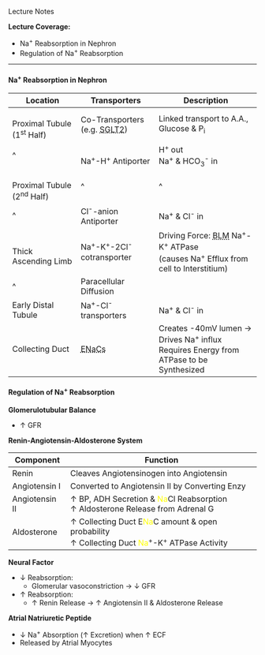 Lecture Notes

**Lecture Coverage:**
- Na<sup>+</sup> Reabsorption in Nephron
- Regulation of Na<sup>+</sup> Reabsorption

---
#### **Na<sup>+</sup> Reabsorption in Nephron**

| Location                                  | Transporters                                                                         | Description                                                                                                                                                   |
| ----------------------------------------- | ------------------------------------------------------------------------------------ | ------------------------------------------------------------------------------------------------------------------------------------------------------------- |
| <br>Proximal Tubule (1<sup>st</sup> Half) | Co-Transporters<br>(e.g. <abbr Title="Sodium Glucose Co-Transporter 2">SGLT2</abbr>) | Linked transport to A.A., Glucose & P<sub>i</sub>                                                                                                             |
| ^                                         | <br>Na<sup>+</sup>-H<sup>+</sup> Antiporter                                          | H<sup>+</sup> out<br>Na<sup>+</sup> & HCO<sub>3</sub><sup>-</sup> in                                                                                          |
| <br>Proximal Tubule (2<sup>nd</sup> Half) | ^                                                                                    | ^                                                                                                                                                             |
| ^                                         | Cl<sup>-</sup>-anion Antiporter                                                      | Na<sup>+</sup> & Cl<sup>-</sup> in                                                                                                                            |
| <br>Thick Ascending Limb                  | Na<sup>+</sup>-K<sup>+</sup>-2Cl<sup>-</sup> cotransporter                           | Driving Force: <abbr Title="Basolateral Membrane">BLM</abbr> Na<sup>+</sup>-K<sup>+</sup> ATPase <br>(causes Na<sup>+</sup> Efflux from cell to Interstitium) |
| ^                                         | Paracellular Diffusion                                                               |                                                                                                                                                               |
| Early Distal Tubule                       | Na<sup>+</sup>-Cl<sup>-</sup> transporters                                           | Na<sup>+</sup> & Cl<sup>-</sup> in                                                                                                                            |
| Collecting Duct                           | <abbr Title="Epithelial Na⁺ Channels">ENaCs</abbr>                                   | Creates -40mV lumen → Drives Na<sup>+</sup> influx<br>Requires Energy from ATPase to be Synthesized                                                           |


#### **Regulation of Na<sup>+</sup> Reabsorption**
**Glomerulotubular Balance**
- ↑ GFR

**Renin-Angiotensin-Aldosterone System**

| Component      | Function                                                                                                                                                               |
| -------------- | ---------------------------------------------------------------------------------------------------------------------------------------------------------------------- |
| Renin          | Cleaves Angiotensinogen into Angiotensin                                                                                                                               |
| Angiotensin I  | Converted to Angiotensin II by Converting Enzy                                                                                                                         |
| Angiotensin II | ↑ BP, ADH Secretion & <font color=yellow>Na</font>Cl Reabsorption<br>↑ Aldosterone Release from Adrenal G                                                              |
| Aldosterone    | ↑ Collecting Duct E<font color=yellow>Na</font>C amount & open probability<br>↑ Collecting Duct <font color=yellow>Na</font><sup>+</sup>-K<sup>+</sup> ATPase Activity |

**Neural Factor**
- ↓ Reabsorption:
	- Glomerular vasoconstriction → ↓ GFR
- ↑ Reabsorption:
	- ↑ Renin Release → ↑ Angiotensin II & Aldosterone Release

**Atrial Natriuretic Peptide**
- ↓ Na<sup>+</sup> Absorption (↑ Excretion) when ↑ ECF
- Released by Atrial Myocytes